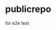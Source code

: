 # publicrepo
for e2e test

























































































































































































































































































































































































































































































































































































































































































































































































































































































































































































































































































































































































































































































































































































































































































































































































































































































































































































































































































































































































































































































































































































































































































































































































































































































































































































































































































































































































































































































































































































































































































































































































































































































































































































































































































